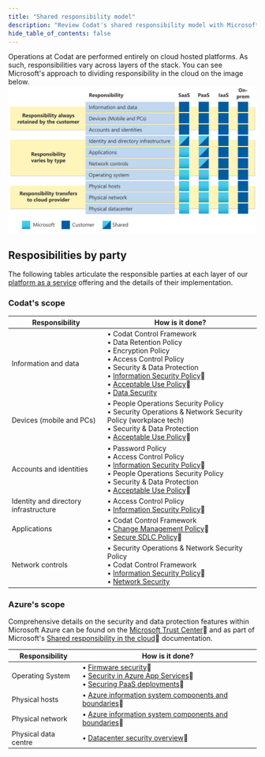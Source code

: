```yaml
---
title: "Shared responsibility model"
description: "Review Codat's shared responsibility model with Microsoft Azure"
hide_table_of_contents: false
---
```


Operations at Codat are performed entirely on cloud hosted platforms. As such, responsibilities vary across layers of the stack. You can see Microsoft's approach to dividing responsibility in the cloud on the image below. 
![Microsoft's division of responsibility in the cloud](ms-shared-responsibility.svg)

## Resposibilities by party

The following tables articulate the responsible parties at each layer of our [platform as a service](/enterprise/tech-overview/architecture/platform-as-a-service) offering and the details of their implementation. 

### Codat's scope

| Responsibility           | How is it done?              |
|--------------------------|------------------------------|
| Information and data     | &#x2022; Codat Control Framework <br /> &#x2022; Data Retention Policy <br /> &#x2022; Encryption Policy <br /> &#x2022; Access Control Policy <br /> &#x2022; Security & Data Protection <br /> &#x2022; [Information Security Policy](https://trust.codat.io/)🔗 <br /> &#x2022; [Acceptable Use Policy](https://trust.codat.io/)🔗 <br /> &#x2022; [Data Security](/enterprise/tech-overview/security/data-security) |
| Devices (mobile and PCs) | &#x2022; People Operations Security Policy <br /> &#x2022; Security Operations & Network Security Policy (workplace tech) <br /> &#x2022; Security & Data Protection <br /> &#x2022; [Acceptable Use Policy](https://trust.codat.io/)🔗 |
| Accounts and identities  | &#x2022; Password Policy <br /> &#x2022; Access Control Policy <br /> &#x2022; [Information Security Policy](https://trust.codat.io/)🔗 <br /> &#x2022; People Operations Security Policy <br /> &#x2022; Security & Data Protection <br /> &#x2022; [Acceptable Use Policy](https://trust.codat.io/)🔗 |
| Identity and directory infrastructure  | &#x2022; Access Control Policy <br /> &#x2022; [Information Security Policy](https://trust.codat.io/)🔗 |
| Applications             | &#x2022; Codat Control Framework <br /> &#x2022; [Change Management Policy](https://trust.codat.io/)🔗 <br /> &#x2022; [Secure SDLC Policy](https://trust.codat.io/)🔗 |
| Network controls         | &#x2022; Security Operations & Network Security Policy <br /> &#x2022; Codat Control Framework <br /> &#x2022; [Information Security Policy](https://trust.codat.io/)🔗 <br /> &#x2022; [Network Security](/enterprise/tech-overview/security/network-security) |

### Azure's scope

Comprehensive details on the security and data protection features within Microsoft Azure can be found on the [Microsoft Trust Center](https://www.microsoft.com/en-us/trustcenter/)🔗 and as part of Microsoft's [Shared responsibility in the cloud](https://learn.microsoft.com/en-us/azure/security/fundamentals/shared-responsibility)🔗 documentation. 

| Responsibility           | How is it done?              |
|--------------------------|------------------------------|
| Operating System         | &#x2022; [Firmware security](https://learn.microsoft.com/en-us/azure/security/fundamentals/firmware)🔗 <br /> &#x2022; [Security in Azure App Services](https://learn.microsoft.com/en-us/azure/app-service/overview-security)🔗 <br /> &#x2022; [Securing PaaS deployments](https://learn.microsoft.com/en-us/azure/security/fundamentals/paas-deployments)🔗 |
| Physical hosts          | &#x2022; [Azure information system components and boundaries](https://learn.microsoft.com/en-us/azure/security/fundamentals/infrastructure-components)🔗 |
| Physical network        | &#x2022; [Azure information system components and boundaries](https://learn.microsoft.com/en-us/azure/security/fundamentals/infrastructure-components)🔗 |
| Physical data centre     | &#x2022; [Datacenter security overview](https://learn.microsoft.com/en-us/compliance/assurance/assurance-datacenter-security)🔗 |

